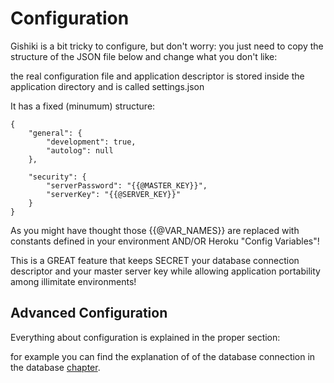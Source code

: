 # Configuration
Gishiki is a bit tricky to configure, but don't worry: you just need to copy the
structure of the JSON file below and change what you don't like:

the real configuration file and application descriptor is stored inside the application
directory and is called settings.json

It has a fixed (minumum) structure:
```
{
    "general": {
        "development": true,
        "autolog": null
    },

    "security": {
        "serverPassword": "{{@MASTER_KEY}}",
        "serverKey": "{{@SERVER_KEY}}"
    }
}
```

As you might have thought those {{@VAR_NAMES}} are replaced with constants defined
in your environment AND/OR Heroku "Config Variables"!

This is a GREAT feature that keeps SECRET your database connection descriptor and
your master server key while allowing application portability among illimitate environments!


## Advanced Configuration
Everything about configuration is explained in the proper section:

for example you can find the explanation of of the database connection in the 
database [chapter](database/).